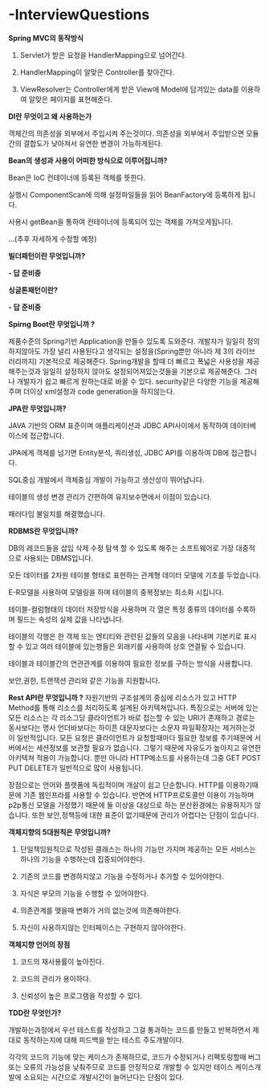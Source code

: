 # -InterviewQuestions

**Spring MVC의 동작방식**

1. Servlet가 받은 요청을 HandlerMapping으로 넘어간다.

2. HandlerMapping이 알맞은 Controller를 찾아간다.

3. ViewResolver는 Controller에게 받은 View에 Model에 담겨있는 data를 이용하여 알맞은 페이지를 표현해준다.



**DI란 무엇이고 왜 사용하는가** 

객체간의 의존성을 외부에서 주입시켜 주는것이다. 의존성을 외부에서 주입받으면 모듈간의 결합도가 낮아져서 유연한 변경이 가능하게된다.



**Bean의 생성과 사용이 어떠한 방식으로 이루어집니까?**

Bean은 IoC 컨테이너에 등록된 객체를 뜻한다.

실행시 ComponentScan에 의해 설정파일들을 읽어 BeanFactory에 등록하게 됩니다.

사용시 getBean을 통하여 컨테이너에 등록되어 있는 객체를 가져오게됩니다.

...(추후 자세하게 수정할 예정)



**빌더패턴이란 무엇입니까?**

**- 답 준비중**



**싱글톤패턴이란?**

**- 답 준비중**



**Spirng Boot란 무엇입니까 ?**

제품수준의 Spring기반 Application을 만들수 있도록 도와준다. 
개발자가 일일히 정의하지않아도 가장 널리 사용된다고 생각되는 설정을(Spring뿐만 아니라 제 3의 라이브러리까지) 
기본적으로 제공해준다. 
Spring개발을 할때 더 빠르고 폭넓은 사용성을 제공해주는것과 
일일히 설정하지 않아도 설정되어져있는것들을 기본으로 제공해준다. 그러나 개발자가 쉽고 빠르게 원하는대로 바꿀 수 있다. 
security같은 다양한 기능을 제공해주며 더이상 xml설정과 code generation을 하지않는다.



**JPA란 무엇입니까?**

JAVA 기반의 ORM 표준이며 애플리케이션과 JDBC API사이에서 동작하여 데이터베이스에 접근합니다.

JPA에게 객체를 넘기면 Entity분석, 쿼리생성, JDBC API를 이용하여 DB에 접근합니다.

SQL중심 개발에서 객체중심 개발이 가능하고 생산성이 뛰어납니다.

테이블의 생성 변경 관리가 간편하여 유지보수면에서 이점이 있습니다.

패러다임 불일치를 해결했습니다.



**RDBMS란 무엇입니까?**

DB의 레코드들을 삽입 삭제 수정 탐색 할 수 있도록 해주는 소프트웨어로 가장 대중적으로 사용되는 DBMS입니다.

모든 데이터를 2차원 테이블 형태로 표현하는 관계형 데이터 모델에 기초를 두었습니다.

E-R모델을 사용하여 모델링을 하며 테이블의 중복정보는 최소화 시킵니다.

테이블-컬럼형태의 데이터 저장방식을 사용하며 각 열은 특정 종류의 데이터를 수록하며 필드는 속성의 실제 값을 나타냅니다.

테이블의 각행은 한 객체 또는 엔티티와 관련된 값들의 모음을 나타내며 기본키로 표시할 수 있고 여러 테이블에 있는행들은 외래키를 사용하여 상호 연결될 수 있습니다.

테이블과 테이블간의 연관관계를 이용하여 필요한 정보를 구하는 방식을 사용합니다.

보안,권한, 트랜잭션 관리와 같은 기능을 지원합니다.





**Rest API란 무엇입니까 ?**
자원기반의 구조설계의 중심에 리소스가 있고 HTTP Method를 통해 리소스를 처리하도록 설계된 아키텍쳐입니다.
특징으로는 서버에 있는 모든 리소스는 각 리소그당 클라이언트가 바로 접는할 수 있는 URI가 존재하고 경로는 동사보다는 명사 언더바보다는 하이픈 대문자보다는 소문자 파일확장자는 제거하는것이 일반적입니다. 
모든 요청은 클라이언트가 요청할때마다 필요한 정보를 주기때문에 서버에서는 세션정보를 보관할 필요가 없습니다. 
그렇기 때문에 자유도가 높아지고 유연한 아키텍쳐 적용이 가능합니다. 
뿐만 아니라 HTTP메소드를 사용하는데 그중 GET POST PUT DELETE가 일반적으로 많이 사용됩니다. 

장점으로는 언어와 플랫폼에 독립적이며 개살이 쉽고 단순합니다. HTTP를 이용하기때문에 기존 웹인프라를 사용할 수 있습니다. 
반면에 HTTP프로토콜만 이용이 가능하며 p2p통신 모델을 가정했기 때문에 둘 이상을 대상으로 하는 분산환경에는 유용하지가 않습니다. 
또한 보안,정책등에 대한 표준이 없기때문에 관리가 어렵다는 단점이 있습니다. 



**객체지향의 5대원칙은 무엇입니까?**

1. 단일책임원칙으로 작성된 클래스는 하나의 기능만 가지며 제공하는 모든 서비스는 하나의 기능을 수행하는데 집중되어야한다.

2. 기존의 코드를 변경하지않고 기능을 수정하거나 추가할 수 있어야한다.

3. 자식은 부모의 기능을 수행할 수 있어야한다.

4. 의존관계를 맺을때 변화가 거의 없는것에 의존해야한다.

5. 자신이 사용하지않는 인터페이스는 구현하지 않아야한다.



**객체지향 언어의 장점**

1. 코드의 재사용률이 높아진다.

2. 코드의 관리가 용이하다.

3. 신뢰성이 높은 프로그램을 작성할 수 있다.



**TDD란 무엇인가?**

개발하는과정에서 우선 테스트를 작성하고 그걸 통과하는 코드를 만들고 반복하면서 제대로 동작하는지에 대해 피드백을 받는 테스트 주도개발이다.

각각의 코드의 기능에 맞는 케이스가 존재하므로, 코드가 수정되거나 리팩토링할때 버그 또는 오류의 가능성을 낮춰주므로 코드를 안정적으로 개발할 수 있지만 테이스 케이스개발에 소요되는 시간으로 개발시간이 늘어난다는 단점이 있다.




